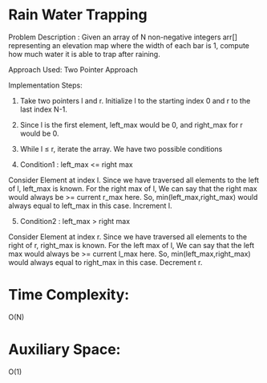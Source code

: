 
# Rain Water Trapping

Problem Description : Given an array of N non-negative integers arr[] representing an elevation map where the width of each bar is 1, compute how much water it is able to trap after raining.

Approach Used: Two Pointer Approach

Implementation Steps:

1. Take two pointers l and r. Initialize l to the starting index 0 and r to the last index N-1.

2. Since l is the first element, left_max would be 0, and right_max for r would be 0.

3. While l ≤ r, iterate the array. We have two possible conditions

4. Condition1 : left_max <= right max

Consider Element at index l.
Since we have traversed all elements to the left of l, left_max is known. 
For the right max of l, We can say that the right max would  always be >= current r_max here.
So, min(left_max,right_max) would always equal to left_max in this case. Increment l.

5. Condition2 : left_max > right max

 Consider Element at index r. Since we have traversed all elements to the right of r, right_max is known. For the left max of l, We can say that the left max would  always be >= current l_max here. 
 So, min(left_max,right_max) would always equal to right_max in this case. Decrement r.


# Time Complexity:

O(N)

# Auxiliary Space:
O(1)
